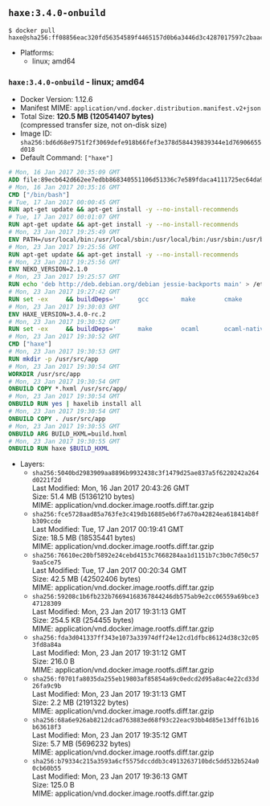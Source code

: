 ## `haxe:3.4.0-onbuild`

```console
$ docker pull haxe@sha256:ff08856eac320fd56354589f4465157d0b6a3446d3c4287017597c2baac00e5d
```

-	Platforms:
	-	linux; amd64

### `haxe:3.4.0-onbuild` - linux; amd64

-	Docker Version: 1.12.6
-	Manifest MIME: `application/vnd.docker.distribution.manifest.v2+json`
-	Total Size: **120.5 MB (120541407 bytes)**  
	(compressed transfer size, not on-disk size)
-	Image ID: `sha256:bd6d68e9751f2f3069defe918b66fef3e378d584439839344e1d76906655d018`
-	Default Command: `["haxe"]`

```dockerfile
# Mon, 16 Jan 2017 20:35:09 GMT
ADD file:89ecb642d662ee7edbb868340551106d51336c7e589fdaca4111725ec64da957 in / 
# Mon, 16 Jan 2017 20:35:16 GMT
CMD ["/bin/bash"]
# Tue, 17 Jan 2017 00:00:45 GMT
RUN apt-get update && apt-get install -y --no-install-recommends 		ca-certificates 		curl 		wget 	&& rm -rf /var/lib/apt/lists/*
# Tue, 17 Jan 2017 00:01:07 GMT
RUN apt-get update && apt-get install -y --no-install-recommends 		bzr 		git 		mercurial 		openssh-client 		subversion 				procps 	&& rm -rf /var/lib/apt/lists/*
# Mon, 23 Jan 2017 19:25:49 GMT
ENV PATH=/usr/local/bin:/usr/local/sbin:/usr/local/bin:/usr/sbin:/usr/bin:/sbin:/bin
# Mon, 23 Jan 2017 19:25:56 GMT
RUN apt-get update && apt-get install -y --no-install-recommends 		libgc1c2 		zlib1g 	&& rm -rf /var/lib/apt/lists/*
# Mon, 23 Jan 2017 19:25:56 GMT
ENV NEKO_VERSION=2.1.0
# Mon, 23 Jan 2017 19:25:57 GMT
RUN echo 'deb http://deb.debian.org/debian jessie-backports main' > /etc/apt/sources.list.d/jessie-backports.list
# Mon, 23 Jan 2017 19:27:42 GMT
RUN set -ex 	&& buildDeps=' 		gcc 		make 		cmake 		libgc-dev 		libssl-dev 		libpcre3-dev 		zlib1g-dev 		apache2-dev 		libmariadb-client-lgpl-dev-compat 		libsqlite3-dev 		libmbedtls-dev 		libgtk2.0-dev 	' 	&& apt-get update && apt-get install -y $buildDeps --no-install-recommends && rm -rf /var/lib/apt/lists/* 		&& wget -O neko.tar.gz "http://nekovm.org/media/neko-2.1.0-src.tar.gz" 	&& echo "0c93d5fe96240510e2d1975ae0caa9dd8eadf70d916a868684f66a099a4acf96 *neko.tar.gz" | sha256sum -c - 	&& mkdir -p /usr/src/neko 	&& tar -xC /usr/src/neko --strip-components=1 -f neko.tar.gz 	&& rm neko.tar.gz 	&& cd /usr/src/neko 	&& cmake -DRELOCATABLE=OFF . 	&& make 	&& make install 		&& apt-get purge -y --auto-remove $buildDeps 	&& rm -rf /usr/src/neko ~/.cache
# Mon, 23 Jan 2017 19:30:03 GMT
ENV HAXE_VERSION=3.4.0-rc.2
# Mon, 23 Jan 2017 19:30:52 GMT
RUN set -ex 	&& buildDeps=' 		make 		ocaml 		ocaml-native-compilers 		camlp4 		libxml-light-ocaml-dev 		ocaml-findlib 		zlib1g-dev 	' 	&& apt-get update && apt-get install -y $buildDeps --no-install-recommends && rm -rf /var/lib/apt/lists/* 		&& git clone --recursive --depth 1 --branch 3.4.0-rc2 "https://github.com/HaxeFoundation/haxe.git" /usr/src/haxe 	&& cd /usr/src/haxe 	&& make OCAMLOPT=ocamlopt.opt 	&& make install INSTALL_DIR=/usr/local 	&& cd / && haxelib setup /usr/local/lib/haxe/lib 		&& apt-get purge -y --auto-remove $buildDeps 	&& rm -rf /usr/src/haxe ~/.cache
# Mon, 23 Jan 2017 19:30:52 GMT
CMD ["haxe"]
# Mon, 23 Jan 2017 19:30:53 GMT
RUN mkdir -p /usr/src/app
# Mon, 23 Jan 2017 19:30:54 GMT
WORKDIR /usr/src/app
# Mon, 23 Jan 2017 19:30:54 GMT
ONBUILD COPY *.hxml /usr/src/app/
# Mon, 23 Jan 2017 19:30:54 GMT
ONBUILD RUN yes | haxelib install all
# Mon, 23 Jan 2017 19:30:54 GMT
ONBUILD COPY . /usr/src/app
# Mon, 23 Jan 2017 19:30:55 GMT
ONBUILD ARG BUILD_HXML=build.hxml
# Mon, 23 Jan 2017 19:30:55 GMT
ONBUILD RUN haxe $BUILD_HXML
```

-	Layers:
	-	`sha256:5040bd2983909aa8896b9932438c3f1479d25ae837a5f6220242a264d0221f2d`  
		Last Modified: Mon, 16 Jan 2017 20:43:26 GMT  
		Size: 51.4 MB (51361210 bytes)  
		MIME: application/vnd.docker.image.rootfs.diff.tar.gzip
	-	`sha256:fce5728aad85a763fe3c419db16885eb6f7a670a42824ea618414b8fb309ccde`  
		Last Modified: Tue, 17 Jan 2017 00:19:41 GMT  
		Size: 18.5 MB (18535441 bytes)  
		MIME: application/vnd.docker.image.rootfs.diff.tar.gzip
	-	`sha256:76610ec20bf5892e24cebd4153c7668284aa1d1151b7c3b0c7d50c579aa5ce75`  
		Last Modified: Tue, 17 Jan 2017 00:20:34 GMT  
		Size: 42.5 MB (42502406 bytes)  
		MIME: application/vnd.docker.image.rootfs.diff.tar.gzip
	-	`sha256:59208c1b6fb232b76694168367844246db575ab9e2cc06559a69bce347128309`  
		Last Modified: Mon, 23 Jan 2017 19:31:13 GMT  
		Size: 254.5 KB (254455 bytes)  
		MIME: application/vnd.docker.image.rootfs.diff.tar.gzip
	-	`sha256:fda3d041337ff343e1073a33974dff24e12cd1dfbc86124d38c32c053fd8a84a`  
		Last Modified: Mon, 23 Jan 2017 19:31:12 GMT  
		Size: 216.0 B  
		MIME: application/vnd.docker.image.rootfs.diff.tar.gzip
	-	`sha256:f0701fa8035da255eb19803af85854a69c0edcd2d95a8ac4e22cd33d26fa9c9b`  
		Last Modified: Mon, 23 Jan 2017 19:31:13 GMT  
		Size: 2.2 MB (2191322 bytes)  
		MIME: application/vnd.docker.image.rootfs.diff.tar.gzip
	-	`sha256:68a6e926ab8212dcad763883ed68f93c22eac93bb4d85e13dff61b16b63618f3`  
		Last Modified: Mon, 23 Jan 2017 19:35:12 GMT  
		Size: 5.7 MB (5696232 bytes)  
		MIME: application/vnd.docker.image.rootfs.diff.tar.gzip
	-	`sha256:b79334c215a3593a6cf5575dccddb3c4913263710bdc5dd532b524a00cb60b55`  
		Last Modified: Mon, 23 Jan 2017 19:36:13 GMT  
		Size: 125.0 B  
		MIME: application/vnd.docker.image.rootfs.diff.tar.gzip
